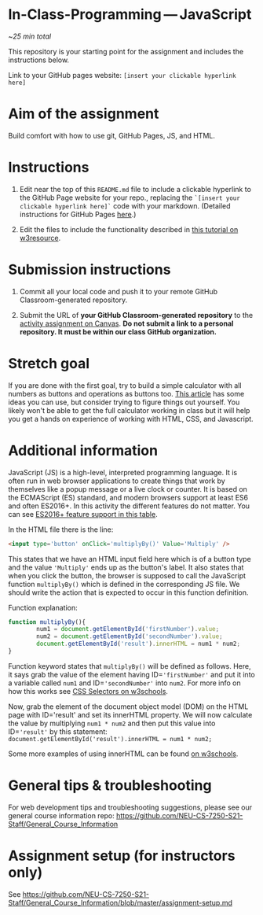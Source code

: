 # In-Class-Programming — JavaScript

~*25 min total*

This repository is your starting point for the assignment and includes the instructions below.

Link to your GitHub pages website: `[insert your clickable hyperlink here]`

# Aim of the assignment

Build comfort with how to use git, GitHub Pages, JS, and HTML.

# Instructions 

1. Edit near the top of this `README.md` file to include a clickable hyperlink to the GitHub Page website for your repo., replacing the `` `[insert your clickable hyperlink here]` `` code with your markdown. (Detailed instructions for GitHub Pages [here](https://developer.mozilla.org/en-US/docs/Learn/Common_questions/Using_Github_pages).)

1. Edit the files to include the functionality described in [this tutorial on w3resource](https://www.w3resource.com/javascript-exercises/javascript-basic-exercise-10.php).

# Submission instructions  

1. Commit all your local code and push it to your remote GitHub Classroom-generated repository.

1. Submit the URL of **your GitHub Classroom-generated repository** to the [activity assignment on Canvas](https://northeastern.instructure.com/courses/63405/assignments/874492). **Do not submit a link to a personal repository. It must be within our class GitHub organization.** 

# Stretch goal

If you are done with the first goal, try to build a simple calculator with all numbers as buttons and operations as buttons too. [This article](https://medium.com/@ethanryan/lets-make-a-javascript-calculator-a81186cb912f) has some ideas you can use, but consider trying to figure things out yourself. You likely won't be able to get the full calculator working in class but it will help you get a hands on experience of working with HTML, CSS, and Javascript.

# Additional information

JavaScript (JS) is a high-level, interpreted programming language. It is often run in web browser applications to create things that work by themselves like a popup message or a live clock or counter. It is based on the ECMAScript (ES) standard, and modern browsers support at least ES6 and often ES2016+. In this activity the different features do not matter. You can see [ES2016+ feature support in this table](https://kangax.github.io/compat-table/es2016plus/).

In the HTML file there is the line:
```html
<input type='button' onClick='multiplyBy()' Value='Multiply' />
```
This states that we have an HTML input field here which is of a button type and the value `'Multiply'` ends up as the button's label. It also states that when you click the button, the browser is supposed to call the JavaScript function `multiplyBy()` which is defined in the corresponding JS file. We should write the action that is expected to occur in this function definition.

Function explanation:
```javascript
function multiplyBy(){
        num1 = document.getElementById('firstNumber').value;
        num2 = document.getElementById('secondNumber').value;
        document.getElementById('result').innerHTML = num1 * num2;
}
```

Function keyword states that `multiplyBy()` will be defined as follows. Here, it says grab the value of the element having ID=`'firstNumber'` and put it into a variable called `num1` and ID=`'secondNumber'` into `num2`. For more info on how this works see [CSS Selectors on w3schools](https://www.w3schools.com/cssref/css_selectors.asp).

Now, grab the element of the document object model (DOM) on the HTML page with ID='result' and set its innerHTML property. We will now calculate the value by multiplying `num1 * num2` and then put this value into ID=`'result'` by this statement:
`document.getElementById('result').innerHTML = num1 * num2;`

Some more examples of using innerHTML can be found [on w3schools](https://www.w3schools.com/jsref/prop_html_innerhtml.asp).

# General tips & troubleshooting

For web development tips and troubleshooting suggestions, please see our general course information repo:
https://github.com/NEU-CS-7250-S21-Staff/General_Course_Information 

# Assignment setup (for instructors only)

See https://github.com/NEU-CS-7250-S21-Staff/General_Course_Information/blob/master/assignment-setup.md
